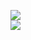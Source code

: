 [![](https://img.shields.io/badge/Made%20With-Github%20Spray-lightgrey.svg?style=for-the-badge&logo=github)](https://github.com/Annihil/github-spray#5562)  
[![](https://i.imgur.com/2DrTn0Z.gif)](https://github.com/Annihil/github-spray)